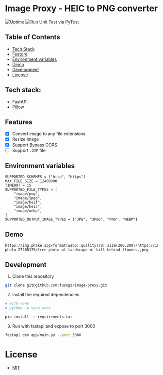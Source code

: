 # Image Proxy - HEIC to PNG converter

![Uptime](https://uptime.betterstack.com/status-badges/v3/monitor/1oiyb.svg) ![Run Unit Test via PyTest](https://github.com/fuongz/image-proxy/actions/workflows/run_test.yml/badge.svg)

## Table of Contents

- [Tech Stack](#tech-stack)
- [Feature](#feature)
- [Environment variables](#environment-variables)
- [Demo](#demo)
- [Development](#development)
- [License](#license)

## Tech stack:

- FastAPI
- Pillow

## Features

- [x] Convert image to any file extensions
- [x] Resize image
- [x] Support Bypass CORS
- [ ] Support `.GIF` file

## Environment variables

```
SUPPORTED_SCHEMES = ["http", "https"]
MAX_FILE_SIZE = 12400000
TIMEOUT = 15
SUPPORTED_FILE_TYPES = [
    "image/png",
    "image/jpeg",
    "image/heif",
    "image/heic",
    "image/webp",
]
SUPPORTED_OUTPUT_IMAGE_TYPES = ["JPG", "JPEG", "PNG", "WEBP"]
```

## Demo

```
https://img.phake.app/format(webp):quality(70):size(200,200)/https://images.pexels.com/photos/27200179/pexels-photo-27200179/free-photo-of-landscape-of-hill-behind-flowers.jpeg
```

## Development

1. Clone this repository

```sh
git clone git@github.com:fuongz/image-proxy.git
```

2. Install the required dependencies

```sh
# with venv
# python -m venv venv

pip install -r requirements.txt
```

3. Run with fastapi and expose to port 3000

```sh
fastapi dev app/main.py --port 3000
```

# License

- [MIT](./LICENSE)
